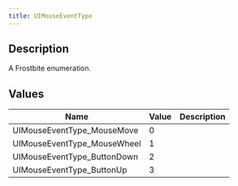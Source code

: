 ```yaml
---
title: UIMouseEventType
---
```

## Description

A Frostbite enumeration.

## Values

| Name                         | Value | Description |
| ---------------------------- | ----- | ----------- |
| UIMouseEventType\_MouseMove  | 0     |             |
| UIMouseEventType\_MouseWheel | 1     |             |
| UIMouseEventType\_ButtonDown | 2     |             |
| UIMouseEventType\_ButtonUp   | 3     |             |
